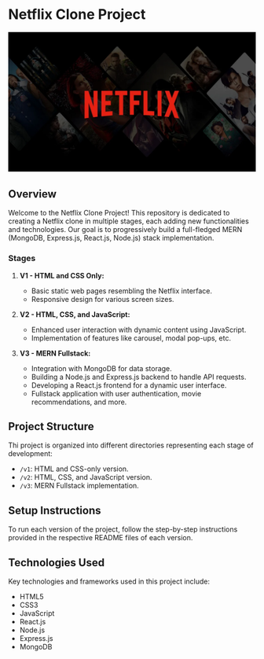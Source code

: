# Netflix Clone Project

![](seo-watch-free-link-preview.png)

## Overview

Welcome to the Netflix Clone Project! This repository is dedicated to creating a Netflix clone in multiple stages, each adding new functionalities and technologies. Our goal is to progressively build a full-fledged MERN (MongoDB, Express.js, React.js, Node.js) stack implementation.

### Stages

1. **V1 - HTML and CSS Only:**
   - Basic static web pages resembling the Netflix interface.
   - Responsive design for various screen sizes.

2. **V2 - HTML, CSS, and JavaScript:**
   - Enhanced user interaction with dynamic content using JavaScript.
   - Implementation of features like carousel, modal pop-ups, etc.

3. **V3 - MERN Fullstack:**
   - Integration with MongoDB for data storage.
   - Building a Node.js and Express.js backend to handle API requests.
   - Developing a React.js frontend for a dynamic user interface.
   - Fullstack application with user authentication, movie recommendations, and more.


## Project Structure

Thi project is organized into different directories representing each stage of development:

- `/v1`: HTML and CSS-only version.
- `/v2`: HTML, CSS, and JavaScript version.
- `/v3`: MERN Fullstack implementation.
## Setup Instructions

To run each version of the project, follow the step-by-step instructions provided in the respective README files of each version.

## Technologies Used

Key technologies and frameworks used in this project include:

- HTML5
- CSS3
- JavaScript
- React.js
- Node.js
- Express.js
- MongoDB


